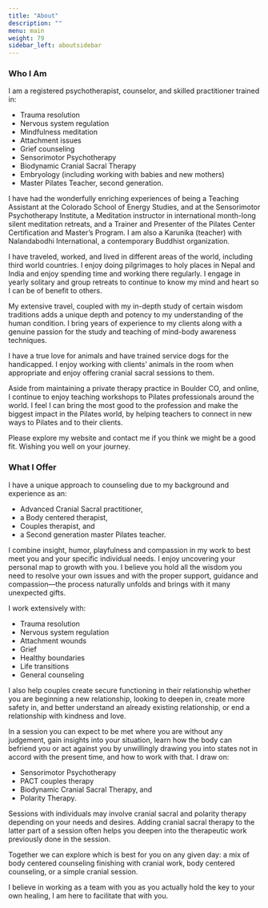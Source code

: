 ```yaml
---
title: "About"
description: ""
menu: main
weight: 79
sidebar_left: aboutsidebar
---
```

### Who I Am

I am a registered psychotherapist, counselor, and skilled practitioner trained in:
- Trauma resolution
- Nervous system regulation
- Mindfulness meditation
- Attachment issues
- Grief counseling
- Sensorimotor Psychotherapy
- Biodynamic Cranial Sacral Therapy
- Embryology (including working with babies and new mothers)
- Master Pilates Teacher, second generation.

I have had the wonderfully enriching experiences of being a Teaching Assistant at the Colorado School of Energy Studies, and at the Sensorimotor Psychotherapy Institute, a Meditation instructor in international month-long silent meditation retreats, and a Trainer and Presenter of the Pilates Center Certification and Master’s Program. I am also a Karunika (teacher) with Nalandabodhi International, a contemporary Buddhist organization.

I have traveled, worked, and lived in different areas of the world, including third world countries. I enjoy doing pilgrimages to holy places in Nepal and India and enjoy spending time and working there regularly. I engage in yearly solitary and group retreats to continue to know my mind and heart so I can be of benefit to others.

My extensive travel, coupled with my in-depth study of certain wisdom traditions adds a unique depth and potency to my understanding of the human condition. I bring years of experience to my clients along with a genuine passion for the study and teaching of mind-body awareness techniques.

I have a true love for animals and have trained service dogs for the handicapped. I enjoy working with clients’ animals in the room when appropriate and enjoy offering cranial sacral sessions to them.

Aside from maintaining a private therapy practice in Boulder CO, and online, I continue to enjoy teaching workshops to Pilates professionals around the world. I feel I can bring the most good to the profession and make the biggest impact in the Pilates world, by helping teachers to connect in new ways to Pilates and to their clients.

Please explore my website and contact me if you think we might be a good fit. Wishing you well on your journey.

### What I Offer

I have a unique approach to counseling due to my background and experience as an:
- Advanced Cranial Sacral practitioner,
- a Body centered therapist,
- Couples therapist, and
- a Second generation master Pilates teacher.

I combine insight, humor, playfulness and compassion in my work to best meet you and your specific individual needs. I enjoy uncovering your personal map to growth with you. I believe you hold all the wisdom you need to resolve your own issues and with the proper support, guidance and compassion—the process naturally unfolds and brings with it many unexpected gifts.

I work extensively with:
- Trauma resolution
- Nervous system regulation
- Attachment wounds
- Grief
- Healthy boundaries
- Life transitions
- General counseling

I also help couples create secure functioning in their relationship whether you are beginning a new relationship, looking to deepen in, create more safety in, and better understand an already existing relationship, or end a relationship with kindness and love.

In a session you can expect to be met where you are without any judgement, gain insights into your situation, learn how the body can befriend you or act against you by unwillingly drawing you into states not in accord with the present time, and how to work with that. I draw on:
- Sensorimotor Psychotherapy
- PACT couples therapy
- Biodynamic Cranial Sacral Therapy, and
- Polarity Therapy.

Sessions with individuals may involve cranial sacral and polarity therapy depending on your needs and desires. Adding cranial sacral therapy to the latter part of a session often helps you deepen into the therapeutic work previously done in the session.

Together we can explore which is best for you on any given day: a mix of body centered counseling finishing with cranial work, body centered counseling, or a simple cranial session.

I believe in working as a team with you as you actually hold the key to your own healing, I am here to facilitate that with you.
